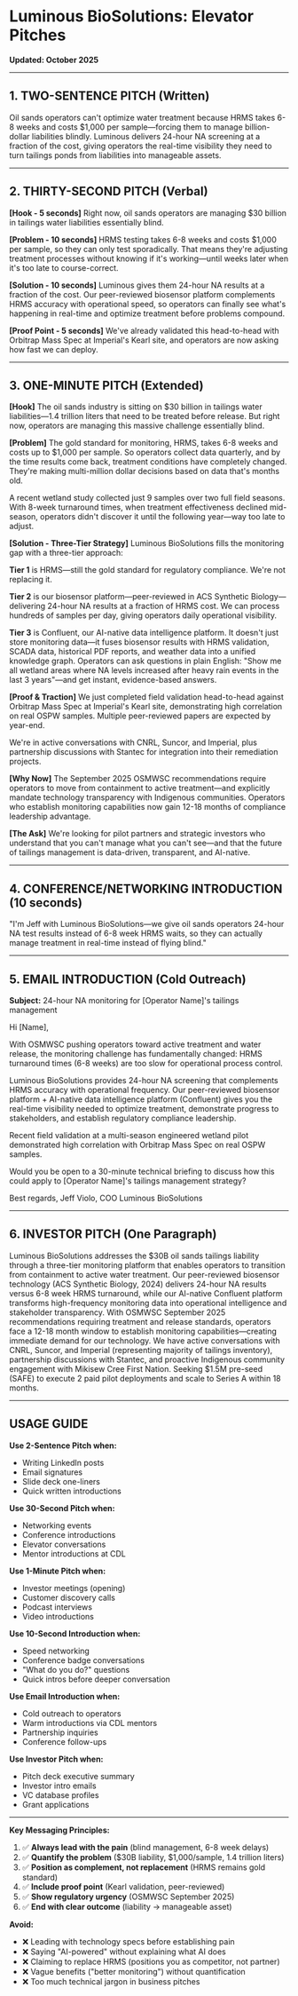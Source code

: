# Luminous BioSolutions: Elevator Pitches

**Updated: October 2025**

---

## 1. TWO-SENTENCE PITCH (Written)

Oil sands operators can't optimize water treatment because HRMS takes 6-8 weeks and costs $1,000 per sample—forcing them to manage billion-dollar liabilities blindly. Luminous delivers 24-hour NA screening at a fraction of the cost, giving operators the real-time visibility they need to turn tailings ponds from liabilities into manageable assets.

---

## 2. THIRTY-SECOND PITCH (Verbal)

**[Hook - 5 seconds]**
Right now, oil sands operators are managing $30 billion in tailings water liabilities essentially blind.

**[Problem - 10 seconds]**
HRMS testing takes 6-8 weeks and costs $1,000 per sample, so they can only test sporadically. That means they're adjusting treatment processes without knowing if it's working—until weeks later when it's too late to course-correct.

**[Solution - 10 seconds]**
Luminous gives them 24-hour NA results at a fraction of the cost. Our peer-reviewed biosensor platform complements HRMS accuracy with operational speed, so operators can finally see what's happening in real-time and optimize treatment before problems compound.

**[Proof Point - 5 seconds]**
We've already validated this head-to-head with Orbitrap Mass Spec at Imperial's Kearl site, and operators are now asking how fast we can deploy.

---

## 3. ONE-MINUTE PITCH (Extended)

**[Hook]**
The oil sands industry is sitting on $30 billion in tailings water liabilities—1.4 trillion liters that need to be treated before release. But right now, operators are managing this massive challenge essentially blind.

**[Problem]**
The gold standard for monitoring, HRMS, takes 6-8 weeks and costs up to $1,000 per sample. So operators collect data quarterly, and by the time results come back, treatment conditions have completely changed. They're making multi-million dollar decisions based on data that's months old.

A recent wetland study collected just 9 samples over two full field seasons. With 8-week turnaround times, when treatment effectiveness declined mid-season, operators didn't discover it until the following year—way too late to adjust.

**[Solution - Three-Tier Strategy]**
Luminous BioSolutions fills the monitoring gap with a three-tier approach:

**Tier 1** is HRMS—still the gold standard for regulatory compliance. We're not replacing it.

**Tier 2** is our biosensor platform—peer-reviewed in ACS Synthetic Biology—delivering 24-hour NA results at a fraction of HRMS cost. We can process hundreds of samples per day, giving operators daily operational visibility.

**Tier 3** is Confluent, our AI-native data intelligence platform. It doesn't just store monitoring data—it fuses biosensor results with HRMS validation, SCADA data, historical PDF reports, and weather data into a unified knowledge graph. Operators can ask questions in plain English: "Show me all wetland areas where NA levels increased after heavy rain events in the last 3 years"—and get instant, evidence-based answers.

**[Proof & Traction]**
We just completed field validation head-to-head against Orbitrap Mass Spec at Imperial's Kearl site, demonstrating high correlation on real OSPW samples. Multiple peer-reviewed papers are expected by year-end.

We're in active conversations with CNRL, Suncor, and Imperial, plus partnership discussions with Stantec for integration into their remediation projects.

**[Why Now]**
The September 2025 OSMWSC recommendations require operators to move from containment to active treatment—and explicitly mandate technology transparency with Indigenous communities. Operators who establish monitoring capabilities now gain 12-18 months of compliance leadership advantage.

**[The Ask]**
We're looking for pilot partners and strategic investors who understand that you can't manage what you can't see—and that the future of tailings management is data-driven, transparent, and AI-native.

---

## 4. CONFERENCE/NETWORKING INTRODUCTION (10 seconds)

"I'm Jeff with Luminous BioSolutions—we give oil sands operators 24-hour NA test results instead of 6-8 week HRMS waits, so they can actually manage treatment in real-time instead of flying blind."

---

## 5. EMAIL INTRODUCTION (Cold Outreach)

**Subject:** 24-hour NA monitoring for [Operator Name]'s tailings management

Hi [Name],

With OSMWSC pushing operators toward active treatment and water release, the monitoring challenge has fundamentally changed: HRMS turnaround times (6-8 weeks) are too slow for operational process control.

Luminous BioSolutions provides 24-hour NA screening that complements HRMS accuracy with operational frequency. Our peer-reviewed biosensor platform + AI-native data intelligence platform (Confluent) gives you the real-time visibility needed to optimize treatment, demonstrate progress to stakeholders, and establish regulatory compliance leadership.

Recent field validation at a multi-season engineered wetland pilot demonstrated high correlation with Orbitrap Mass Spec on real OSPW samples.

Would you be open to a 30-minute technical briefing to discuss how this could apply to [Operator Name]'s tailings management strategy?

Best regards,
Jeff Violo, COO
Luminous BioSolutions

---

## 6. INVESTOR PITCH (One Paragraph)

Luminous BioSolutions addresses the $30B oil sands tailings liability through a three-tier monitoring platform that enables operators to transition from containment to active water treatment. Our peer-reviewed biosensor technology (ACS Synthetic Biology, 2024) delivers 24-hour NA results versus 6-8 week HRMS turnaround, while our AI-native Confluent platform transforms high-frequency monitoring data into operational intelligence and stakeholder transparency. With OSMWSC September 2025 recommendations requiring treatment and release standards, operators face a 12-18 month window to establish monitoring capabilities—creating immediate demand for our technology. We have active conversations with CNRL, Suncor, and Imperial (representing majority of tailings inventory), partnership discussions with Stantec, and proactive Indigenous community engagement with Mikisew Cree First Nation. Seeking $1.5M pre-seed (SAFE) to execute 2 paid pilot deployments and scale to Series A within 18 months.

---

## USAGE GUIDE

**Use 2-Sentence Pitch when:**
- Writing LinkedIn posts
- Email signatures
- Slide deck one-liners
- Quick written introductions

**Use 30-Second Pitch when:**
- Networking events
- Conference introductions
- Elevator conversations
- Mentor introductions at CDL

**Use 1-Minute Pitch when:**
- Investor meetings (opening)
- Customer discovery calls
- Podcast interviews
- Video introductions

**Use 10-Second Introduction when:**
- Speed networking
- Conference badge conversations
- "What do you do?" questions
- Quick intros before deeper conversation

**Use Email Introduction when:**
- Cold outreach to operators
- Warm introductions via CDL mentors
- Partnership inquiries
- Conference follow-ups

**Use Investor Pitch when:**
- Pitch deck executive summary
- Investor intro emails
- VC database profiles
- Grant applications

---

**Key Messaging Principles:**

1. ✅ **Always lead with the pain** (blind management, 6-8 week delays)
2. ✅ **Quantify the problem** ($30B liability, $1,000/sample, 1.4 trillion liters)
3. ✅ **Position as complement, not replacement** (HRMS remains gold standard)
4. ✅ **Include proof point** (Kearl validation, peer-reviewed)
5. ✅ **Show regulatory urgency** (OSMWSC September 2025)
6. ✅ **End with clear outcome** (liability → manageable asset)

**Avoid:**
- ❌ Leading with technology specs before establishing pain
- ❌ Saying "AI-powered" without explaining what AI does
- ❌ Claiming to replace HRMS (positions you as competitor, not partner)
- ❌ Vague benefits ("better monitoring") without quantification
- ❌ Too much technical jargon in business pitches
